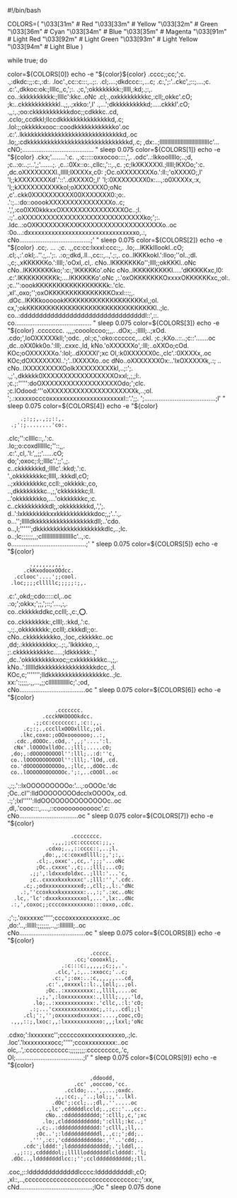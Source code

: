 #!/bin/bash

COLORS=(
    "\033[31m"  # Red
    "\033[33m"  # Yellow
    "\033[32m"  # Green
    "\033[36m"  # Cyan
    "\033[34m"  # Blue
    "\033[35m"  # Magenta
    "\033[91m"  # Light Red
    "\033[92m"  # Light Green
    "\033[93m"  # Light Yellow
    "\033[94m"  # Light Blue
)

while true; do

color=${COLORS[0]}
echo -e "${color}${color}
                         .cccc;;cc;';c.           
                      .,:dkdc:;;:c:,:d:.          
                     .loc'.,cc::c:::,..;:.        
                   .cl;....;dkdccc::,...c;        
                  .c:,';:'..ckc',;::;....;c.      
                .c:'.,dkkoc:ok:;llllc,,c,';:.     
               .;c,';okkkkkkkk:;lllll,:kd;.;:,.   
               co..:kkkkkkkkkk:;llllc':kkc..oNc   
             .cl;.,oxkkkkkkkkkc,:cll;,okkc'.cO;   
             ;k:..ckkkkkkkkkkkl..,;,.;xkko:',l'   
            .,...';dkkkkkkkkkkd;.....ckkkl'.cO;   
         .,,:,.;oo:ckkkkkkkkkkkdoc;;cdkkkc..cd,   
      .cclo;,ccdkkl;llccdkkkkkkkkkkkkkkkd,.c;     
     .lol:;;okkkkkxooc::coodkkkkkkkkkkkko'.oc     
   .c:'..lkkkkkkkkkkkkkkkkkkkkkkkkkkkkkkd,.oc     
  .lo;,:cdkkkkkkkkkkkkkkkkkkkkkkkkkkkkkkd,.c;     
,dx:..;lllllllllllllllllllllllllllllllllc'...     
cNO;........................................ 
"
sleep 0.075
color=${COLORS[1]}
echo -e "${color}
                .ckx;'........':c.                
             .,:c:::::oxxocoo::::,',.             
            .odc'..:lkkoolllllo;..;d,             
            ;c..:o:..;:..',;'.......;.            
           ,c..:0Xx::o:.,cllc:,'::,.,c.           
           ;c;lkXKXXXXl.;lllll;lKXOo;':c.         
         ,dc.oXXXXXXXXl.,lllll;lXXXXx,c0:         
         ;Oc.oXXXXXXXXo.':ll:;'oXXXXO;,l'         
         'l;;kXXXXXXXXd'.'::'..dXXXXO;,l'         
         'l;:0XXXXXXXX0x:...,:o0XXXXx,:x,         
         'l;;kXXXXXXXXXKkol;oXXXXXXXO;oNc         
        ,c'..ckk0XXXXXXXXXX00XXXXXXX0:;o:.        
      .':;..:do::ooookXXXXXXXXXXXXXXXo..c;        
    .',',:co0XX0kkkxxOXXXXXXXXXXXXXXXOc..;l.      
  .:;'..oXXXXXXXXXXXXXXXXXXXXXXXXXXXXXko;';:.     
.ldc..:oOXKXXXXXXKXXKXXXXXXXXXXXXXXXXXXXo..oc     
:0o...:dxxxxxxxxxxxxxxxxxxxxxxxxxxxxxxxxo,.:,     
cNo........................................;'
"
sleep 0.075
color=${COLORS[2]}
echo -e "${color}
            .cc;.  ...  .;c.                      
         .,,cc:cc:lxxxl:ccc:;,.                   
        .lo;...lKKklllookl..cO;                   
      .cl;.,:'.okl;..''.;,..';:.                  
     .:o;;dkd,.ll..,cc::,..,'.;:,.                
     co..lKKKkokl.':lloo;''ol..;dl.               
   .,c;.,xKKKKKKo.':llll;.'oOxl,.cl,.             
   cNo..lKKKKKKKo'';llll;;okKKKl..oNc             
   cNo..lKKKKKKKko;':c:,'lKKKKKo'.oNc             
   cNo..lKKKKKKKKKl.....'dKKKKKxc,l0:             
   .c:'.lKKKKKKKKKk;....lKKKKKKo'.oNc             
     ,:.'oxOKKKKKKKOxxxxOKKKKKKxc,;ol:.           
     ;c..'':oookKKKKKKKKKKKKKKKKKk:.'clc.         
   ,xl'.,oxo;'';oxOKKKKKKKKKKKKKKKOxxl:::;,.      
  .dOc..lKKKkoooookKKKKKKKKKKKKKKKKKKKxl,;ol.     
  cx,';okKKKKKKKKKKKKKKKKKKKKKKKKKKKKKKKl..;lc.   
  co..:dddddddddddddddddddddddddddddddddl::',::.  
  co........................................... 
"
sleep 0.075
color=${COLORS[3]}
echo -e "${color}
           .ccccccc.                              
      .,,,;cooolccoo;;,,.                         
     .dOx;..;lllll;..;xOd.                        
   .cdo;',loOXXXXXkll;';odc.                      
  ,ol:;c,':oko:cccccc,...ckl.                     
  ;c.;kXo..::..;c::'.......oc                     
,dc..oXX0kk0o.':lll;..cxxc.,ld,                   
kNo.'oXXXXXXo',:lll;..oXXOo;cOd.                  
KOc;oOXXXXXXo.':lol;..dXXXXl';xc                  
Ol,:k0XXXXXX0c.,clc'.:0XXXXx,.oc                  
KOc;dOXXXXXXXl..';'..lXXXXXo..oc                  
dNo..oXXXXXXXOx:..'lxOXXXXXk,.:; ..               
cNo..lXXXXXXXXXOolkXXXXXXXXXkl,..;:';.            
.,;'.,dkkkkk0XXXXXXXXXXXXXXXXXOxxl;,;,;l:.        
  ;c.;:''''':doOXXXXXXXXXXXXXXXXXXOdo;';clc.      
  ;c.lOdood:'''oXXXXXXXXXXXXXXXXXXXXXk,..;ol.     
  ';.:xxxxxocccoxxxxxxxxxxxxxxxxxxxxxxl::'.';;.   
  ';........................................;l'
"
sleep 0.075
color=${COLORS[4]}
echo -e "${color}
                                                  
        .;:;;,.,;;::,.                            
     .;':;........'co:.                           
   .clc;'':cllllc::,.':c.                         
  .lo;;o:coxdllllllc;''::,,.                      
.c:'.,cl,.'l:',,;;'......cO;                      
do;';oxoc;:l;;llllc'.';;'.,;.                     
c..ckkkkkkkd,;llllc'.:kkd;.':c.                   
'.,okkkkkkkkc;lllll,.:kkkdl,cO;                   
..;xkkkkkkkkc,ccll:,;okkkkk:,co,                  
..,dkkkkkkkkc..,;,'ckkkkkkkc;ll.                  
..'okkkkkkkko,....'okkkkkkkc,:c.                  
c..ckkkkkkkkkdl;,:okkkkkkkkd,.',';.               
d..':lxkkkkkkkkxxkkkkkkkkkkkdoc;,;'..'.,.         
o...'';llllldkkkkkkkkkkkkkkkkkkdll;..'cdo.        
o..,l;'''''';dkkkkkkkkkkkkkkkkkkkkdlc,..;lc.      
o..;lc;;;;;;,,;clllllllllllllllllllllc'..,:c.     
o..........................................;'
"
sleep 0.075
color=${COLORS[5]}
echo -e "${color}
                                                  
           .,,,,,,,,,.                            
         .ckKxodooxOOdcc.                         
      .cclooc'....';;cool.                        
     .loc;;;;clllllc;;;;;:;,.                     
   .c:'.,okd;;cdo:::::cl,..oc                     
  .:o;';okkx;';;,';::;'....,:,.                   
  co..ckkkkkddkc,cclll;.,c:,:o:.                  
  co..ckkkkkkkk:,cllll;.:kkd,.':c.                
.,:;.,okkkkkkkk:,cclll;.ckkkdl;;o:.               
cNo..ckkkkkkkkko,.;loc,.ckkkkkc..oc               
,dd;.:kkkkkkkkkx;..;:,.'lkkkkko,.:,               
  ;:.ckkkkkkkkkkc.....;ldkkkkkk:.,'               
,dc..'okkkkkkkkkxoc;;cxkkkkkkkkc..,;,.            
kNo..':lllllldkkkkkkkkkkkkkkkkkdcc,.;l.           
KOc,c;''''''';lldkkkkkkkkkkkkkkkkkc..;lc.         
xx:':;;;;,.,,...,;;cllllllllllllllc;'.;od,        
cNo.....................................oc
"
sleep 0.075
color=${COLORS[6]}
echo -e "${color}
                                                  
                                                  
                   .ccccccc.                      
               .ccckNKOOOOkdcc.                   
            .;;cc:ccccccc:,:c::,,.                
         .c;:;.,cccllxOOOxlllc,;ol.               
        .lkc,coxo:;oOOxooooooo;..:,               
      .cdc.,dOOOc..cOd,.',,;'....':l.             
      cNx'.lOOOOxlldOc..;lll;.....cO;             
     ,do;,:dOOOOOOOOOl'':lll;..:d:''c,            
     co..lOOOOOOOOOOOl'':lll;.'lOd,.cd.           
     co.'dOOOOOOOOOOOo,.;llc,.,dOOc..dc           
     co..lOOOOOOOOOOOOc.';:,..cOOOl..oc           
   .,:;.'::lxOOOOOOOOOo:'...,:oOOOc.'dc           
   ;Oc..cl'':lldOOOOOOOOdcclxOOOOx,.cd.           
  .:;';lxl''''':lldOOOOOOOOOOOOOOc..oc            
,dl,.'cooc:::,....,::coooooooooooc'.c:            
cNo.................................oc 
"
sleep 0.075
color=${COLORS[7]}
echo -e "${color}
                                                  
                                                  
                                                  
                        .cccccccc.                
                  .,,,;;cc:cccccc:;;,.            
                .cdxo;..,::cccc::,..;l.           
               ,do:,,:c:coxxdllll:;,';:,.         
             .cl;.,oxxc'.,cc,.';;;'...oNc         
             ;Oc..cxxxc'.,c;..;lll;...cO;         
           .;;',:ldxxxdoldxc..;lll:'...'c,        
           ;c..cxxxxkxxkxxxc'.;lll:'','.cdc.      
         .c;.;odxxxxxxxxxxxd;.,cll;.,l:.'dNc      
        .:,''ccoxkxxkxxxxxxx:..,:;'.:xc..oNc      
      .lc,.'lc':dxxxkxxxxxxxol,...',lx:..dNc      
     .:,',coxoc;;ccccoxxxxxxxxo:::oxxo,.cdc.      
  .;':;.'oxxxxxc''''';cccoxxxxxxxxxxxc..oc        
,do:'..,:llllll:;;;;;;,..,;:lllllllll;..oc        
cNo.....................................oc
"
sleep 0.075
color=${COLORS[8]}
echo -e "${color}
                                                  
                                                  
                              .ccccc.             
                         .cc;'coooxkl;.           
                     .:c:::c:,,,,,;c;;,.'.        
                   .clc,',:,..:xxocc;'..c;        
                  .c:,';:ox:..:c,,,,,,...cd,      
                .c:'.,oxxxxl::l:.,loll;..;ol.     
                ;Oc..:xxxxxxxxx:.,llll,....oc     
             .,;,',:loxxxxxxxxx:.,llll;.,,.'ld,   
            .lo;..:xxxxxxxxxxxx:.'cllc,.:l:'cO;   
           .:;...'cxxxxxxxxxxxxoc;,::,..cdl;;l'   
         .cl;':,'';oxxxxxxdxxxxxx:....,cooc,cO;   
     .,,,::;,lxoc:,,:lxxxxxxxxxxxo:,,;lxxl;'oNc   
   .cdxo;':lxxxxxxc'';cccccoxxxxxxxxxxxxo,.;lc.   
  .loc'.'lxxxxxxxxocc;''''';ccoxxxxxxxxx:..oc     
olc,..',:cccccccccccc:;;;;;;;;:ccccccccc,.'c,     
Ol;......................................;l'
"
sleep 0.075
color=${COLORS[9]}
echo -e "${color}
                                                  
                              ,ddoodd,            
                         .cc' ,ooccoo,'cc.        
                      .ccldo;...',,...;oxdc.      
                   .,,:cc;.,'..;lol;;,'..lkl.     
                  .dOc';:ccl;..;dl,.''.....oc     
                .,lc',cdddddlccld;.,;c::'..,cc:.  
                cNo..:ddddddddddd;':clll;,c,';xc  
               .lo;,clddddddddddd;':clll;:kc..;'  
             .,c;..:ddddddddddddd:';clll,;ll,..   
             ;Oc..';:ldddddddddddl,.,c:;';dd;..   
           .''',:c:,'cdddddddddddo:,''..'cdd;..   
         .cdc';lddd:';lddddddddddddd;.';lddl,..   
      .,;::;,cdddddol;;lllllodddddddlcldddd:.'l;  
     .dOc..,lddddddddlcc:;'';cclddddddddddd;;ll.  
   .coc,;::ldddddddddddddlcccc:ldddddddddl:,cO;   
,xl::,..,cccccccccccccccccccccccccccccccc:;':xx,  
cNd.........................................;lOc
"
sleep 0.075
done